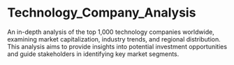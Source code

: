 # Technology_Company_Analysis
An in-depth analysis of the top 1,000 technology companies worldwide, examining market capitalization, industry trends, and regional distribution. This analysis aims to provide insights into potential investment opportunities and guide stakeholders in identifying key market segments.
